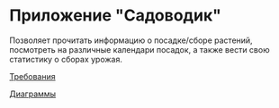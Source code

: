 # Приложение "Садоводик"
Позволяет прочитать информацию о посадке/сборе растений, посмотреть на различные календари посадок, а также вести свою статистику о сборах урожая. 

[Требования](https://github.com/BaTyANl/GardenerApp/blob/main/docs/SRS.md)

[Диаграммы](https://github.com/BaTyANl/GardenerApp/tree/main/diagrams)
